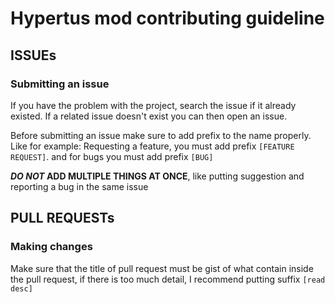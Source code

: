 # Hypertus mod contributing guideline

## ISSUEs

### Submitting an issue

If you have the problem with the project, search the issue if it already existed. If a related issue doesn't exist you can then open an issue.

Before submitting an issue make sure to add prefix to the name properly. Like for example: Requesting a feature, you must add prefix `[FEATURE REQUEST]`. and for bugs you must add prefix `[BUG]`

***DO NOT* ADD MULTIPLE THINGS AT ONCE**, like putting suggestion and reporting a bug in the same issue

## PULL REQUESTs

### Making changes

Make sure that the title of pull request must be gist of what contain inside the pull request, if there is too much detail, I recommend putting suffix `[read desc]`